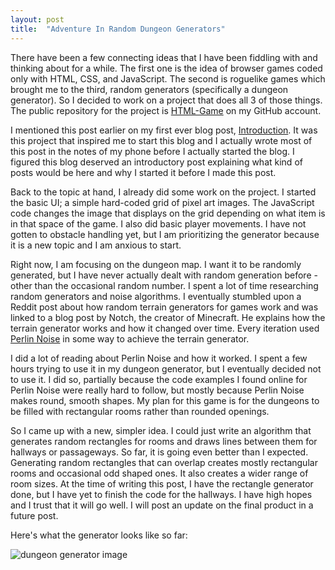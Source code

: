 ```yaml
---
layout: post
title:  "Adventure In Random Dungeon Generators"
---
```


There have been a few connecting ideas that I have been fiddling with and thinking about for a while. The first one is the idea of browser games coded only with HTML, CSS, and JavaScript. The second is roguelike games which brought me to the third, random generators (specifically a dungeon generator). So I decided to work on a project that does all 3 of those things. The public repository for the project is [HTML-Game](https://github.com/marcelaf7/HTML-Game) on my GitHub account.

I mentioned this post earlier on my first ever blog post, [Introduction](http://marcelfiore.com/blog/2018/10/03/introduction.html). It was this project that inspired me to start this blog and I actually wrote most of this post in the notes of my phone before I actually started the blog. I figured this blog deserved an introductory post explaining what kind of posts would be here and why I started it before I made this post.

Back to the topic at hand, I already did some work on the project. I started the basic UI; a simple hard-coded grid of pixel art images. The JavaScript code changes the image that displays on the grid depending on what item is in that space of the game. I also did basic player movements. I have not gotten to obstacle handling yet, but I am prioritizing the generator because it is a new topic and I am anxious to start.

Right now, I am focusing on the dungeon map. I want it to be randomly generated, but I have never actually dealt with random generation before - other than the occasional random number. I spent a lot of time researching random generators and noise algorithms. I eventually stumbled upon a Reddit post about how random terrain generators for games work and was linked to a blog post by Notch, the creator of Minecraft. He explains how the terrain generator works and how it changed over time. Every iteration used [Perlin Noise](https://en.wikipedia.org/wiki/Perlin_noise) in some way to achieve the terrain generator.

I did a lot of reading about Perlin Noise and how it worked. I spent a few hours trying to use it in my dungeon generator, but I eventually decided not to use it. I did so, partially because the code examples I found online for Perlin Noise were really hard to follow, but mostly because Perlin Noise makes round, smooth shapes. My plan for this game is for the dungeons to be filled with rectangular rooms rather than rounded openings.

So I came up with a new, simpler idea. I could just write an algorithm that generates random rectangles for rooms and draws lines between them for hallways or passageways. So far, it is going even better than I expected. Generating random rectangles that can overlap creates mostly rectangular rooms and occasional odd shaped ones. It also creates a wider range of room sizes. At the time of writing this post, I have the rectangle generator done, but I have yet to finish the code for the hallways. I have high hopes and I trust that it will go well. I will post an update on the final product in a future post.

Here's what the generator looks like so far:

![dungeon generator image](/blog/images/2018-10-06-dungeon-generator.png)
